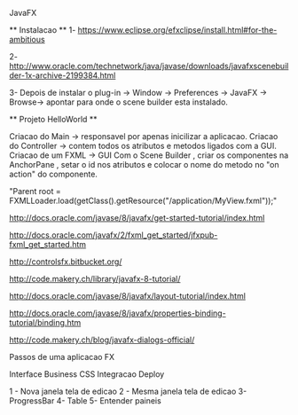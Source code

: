 JavaFX

** Instalacao **
1- https://www.eclipse.org/efxclipse/install.html#for-the-ambitious

2- http://www.oracle.com/technetwork/java/javase/downloads/javafxscenebuilder-1x-archive-2199384.html

3- Depois de instalar o plug-in -> Window -> Preferences -> JavaFX -> Browse-> apontar para onde o scene builder esta instalado.

** Projeto HelloWorld **

Criacao do Main -> responsavel por apenas inicilizar a aplicacao.
Criacao do Controller -> contem todos os atributos e metodos ligados com a GUI.
Criacao de um FXML -> GUI
Com o Scene Builder , criar os componentes na AnchorPane , setar o id nos atributos e colocar o nome do metodo no "on action" do componente.

"Parent root = FXMLLoader.load(getClass().getResource("/application/MyView.fxml"));"



http://docs.oracle.com/javase/8/javafx/get-started-tutorial/index.html

http://docs.oracle.com/javafx/2/fxml_get_started/jfxpub-fxml_get_started.htm

http://controlsfx.bitbucket.org/

http://code.makery.ch/library/javafx-8-tutorial/

http://docs.oracle.com/javase/8/javafx/layout-tutorial/index.html

http://docs.oracle.com/javase/8/javafx/properties-binding-tutorial/binding.htm

http://code.makery.ch/blog/javafx-dialogs-official/



Passos de uma aplicacao FX

Interface
Business
CSS
Integracao
Deploy


1 - Nova janela tela de edicao
2 - Mesma janela  tela de edicao
3-  ProgressBar
4- Table
5- Entender paineis

